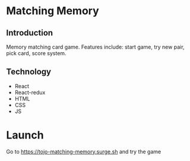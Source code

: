 # Matching Memory
## Introduction
Memory matching card game. Features include: start game, try new pair, pick card, score system.
## Technology
* React
* React-redux
* HTML
* CSS
* JS
# Launch
Go to https://tojo-matching-memory.surge.sh and try the game
